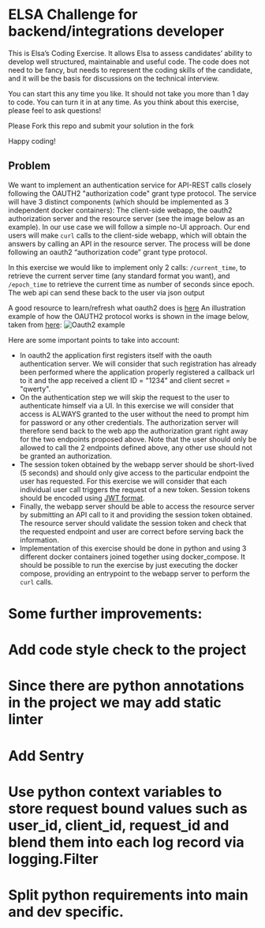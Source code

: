 # ELSA Challenge for backend/integrations developer
This is Elsa’s Coding Exercise. It allows Elsa to assess candidates’ ability to develop well structured, maintainable and useful code. The code does not need to be fancy, but needs to represent the coding skills of the candidate, and it will be the basis for discussions on the technical interview. 

You can start this any time you like. It should not take you more than 1 day to code. You can turn it in at any time. As you think about this exercise, please feel to ask questions!

Please Fork this repo and submit your solution in the fork

Happy coding!

## Problem 
We want to implement an authentication service for API-REST calls closely following the OAUTH2 "authorization code" grant type protocol. The service will have 3 distinct components (which should be implemented as 3 independent docker containers): The client-side webapp, the oauth2 authorization server and the resource server (see the image below as an example).
In our use case we will follow a simple no-UI approach. Our end users will make `curl` calls to the client-side webapp, which will obtain the answers by calling an API in the resource server. The process will be done following an oauth2 “authorization code” grant type protocol.

In this exercise we would like to implement only 2 calls: `/current_time`, to retrieve the current server time (any standard format you want), and `/epoch_time` to retrieve the current time as number of seconds since epoch. The web api can send these back to the user via json output

A good resource to learn/refresh what oauth2 does is [here](https://oauth.net/2/grant-types/authorization-code/)
An illustration example of how the OAUTH2 protocol works is shown in the image below, taken from [here](https://docs.oracle.com/cd/E82085_01/160023/JOS%20Implementation%20Guide/Output/oauth.htm):
![Oauth2 example](https://docs.oracle.com/cd/E82085_01/160023/JOS%20Implementation%20Guide/Output/img/oauth2-arch.png)

Here are some important points to take into account:

* In oauth2 the application first registers itself with the oauth authentication server. We will consider that such registration has already been performed where the application properly registered a callback url to it and the app received a client ID = "1234" and client secret = "qwerty".
* On the authentication step we will skip the request to the user to authenticate himself via a UI. In this exercise we will consider that access is ALWAYS granted to the user without the need to prompt him for password or any other credentials. The authorization server will therefore send back to the web app the authorization grant right away for the two endpoints proposed above. Note that the user should only be allowed to call the 2 endpoints defined above, any other use should not be granted an authorization.
* The session token obtained by the webapp server should be short-lived (5 seconds) and should only give access to the particular endpoint the user has requested. For this exercise we will consider that each individual user call triggers the request of a new token. Session tokens should be encoded using [JWT format](https://jwt.io). 
* Finally, the webapp server should be able to access the resource server by submitting an API call to it and providing the session token obtained. The resource server should validate the session token and check that the requested endpoint and user are correct before serving back the information. 
* Implementation of this exercise should be done in python and using 3 different docker containers joined together using docker_compose. It should be possible to run the exercise by just executing the docker compose, providing an entrypoint to the webapp server to perform the `curl` calls.


# Some further improvements:
# Add code style check to the project
# Since there are python annotations in the project we may add static linter
# Add Sentry
# Use python context variables to store request bound values such as user_id, client_id, request_id and blend them into each log record via logging.Filter
# Split python requirements into main and dev specific.
